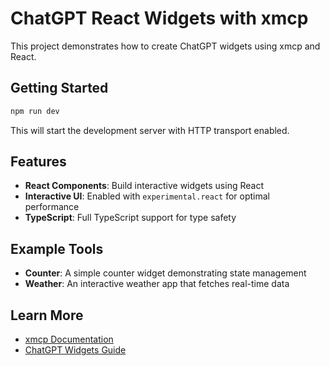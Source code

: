 # ChatGPT React Widgets with xmcp

This project demonstrates how to create ChatGPT widgets using xmcp and React.

## Getting Started

```bash
npm run dev
```

This will start the development server with HTTP transport enabled.

## Features

- **React Components**: Build interactive widgets using React
- **Interactive UI**: Enabled with `experimental.react` for optimal performance
- **TypeScript**: Full TypeScript support for type safety

## Example Tools

- **Counter**: A simple counter widget demonstrating state management
- **Weather**: An interactive weather app that fetches real-time data

## Learn More

- [xmcp Documentation](https://xmcp.dev)
- [ChatGPT Widgets Guide](https://xmcp.dev/docs/integrations/chatgpt)
